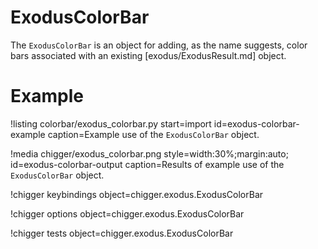 # ExodusColorBar

The `ExodusColorBar` is an object for adding, as the name suggests, color bars associated with
an existing [exodus/ExodusResult.md] object.

# Example

!listing colorbar/exodus_colorbar.py
         start=import
         id=exodus-colorbar-example
         caption=Example use of the `ExodusColorBar` object.

!media chigger/exodus_colorbar.png
       style=width:30%;margin:auto;
       id=exodus-colorbar-output
       caption=Results of example use of the `ExodusColorBar` object.

!chigger keybindings object=chigger.exodus.ExodusColorBar

!chigger options object=chigger.exodus.ExodusColorBar

!chigger tests object=chigger.exodus.ExodusColorBar
